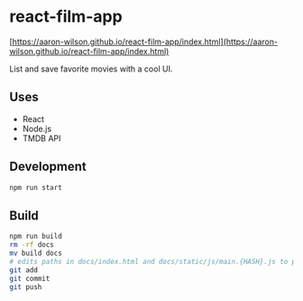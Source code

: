 # react-film-app

[https://aaron-wilson.github.io/react-film-app/index.html](https://aaron-wilson.github.io/react-film-app/index.html)

List and save favorite movies with a cool UI.

## Uses

- React
- Node.js
- TMDB API

## Development

```bash
npm run start
```

## Build

```bash
npm run build
rm -rf docs
mv build docs
# edits paths in docs/index.html and docs/static/js/main.{HASH}.js to prevent 404 errors
git add
git commit
git push
```
